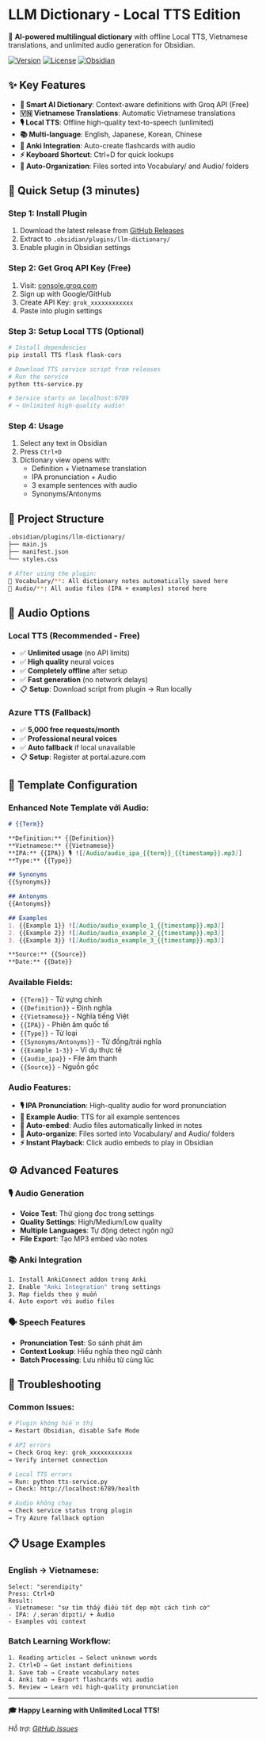 # LLM Dictionary - Local TTS Edition

🎯 **AI-powered multilingual dictionary** with offline Local TTS, Vietnamese translations, and unlimited audio generation for Obsidian.

[![Version](https://img.shields.io/badge/version-2.1.0-blue.svg)](https://github.com/MTQV002/LLM-obsidian)
[![License](https://img.shields.io/badge/license-MIT-green.svg)](LICENSE)
[![Obsidian](https://img.shields.io/badge/Obsidian-Plugin-purple.svg)](https://obsidian.md/)

## ✨ Key Features

- **🧠 Smart AI Dictionary**: Context-aware definitions with Groq API (Free)
- **🇻🇳 Vietnamese Translations**: Automatic Vietnamese translations
- **🎙️ Local TTS**: Offline high-quality text-to-speech (unlimited)
- **📚 Multi-language**: English, Japanese, Korean, Chinese
- **📖 Anki Integration**: Auto-create flashcards with audio
- **⚡ Keyboard Shortcut**: Ctrl+D for quick lookups
- **📁 Auto-Organization**: Files sorted into Vocabulary/ and Audio/ folders

## 🚀 Quick Setup (3 minutes)

### Step 1: Install Plugin
1. Download the latest release from [GitHub Releases](https://github.com/MTQV002/LLM-obsidian/releases)
2. Extract to `.obsidian/plugins/llm-dictionary/`
3. Enable plugin in Obsidian settings

### Step 2: Get Groq API Key (Free)
1. Visit: [console.groq.com](https://console.groq.com/)
2. Sign up with Google/GitHub  
3. Create API Key: `grok_xxxxxxxxxxxx`
4. Paste into plugin settings

### Step 3: Setup Local TTS (Optional)
```bash
# Install dependencies
pip install TTS flask flask-cors

# Download TTS service script from releases
# Run the service
python tts-service.py

# Service starts on localhost:6789
# → Unlimited high-quality audio!
```

### Step 4: Usage
1. Select any text in Obsidian
2. Press `Ctrl+D`
3. Dictionary view opens with:
   - Definition + Vietnamese translation
   - IPA pronunciation + Audio
   - 3 example sentences with audio
   - Synonyms/Antonyms

## 📁 Project Structure
```bash
.obsidian/plugins/llm-dictionary/
├── main.js
├── manifest.json  
└── styles.css

# After using the plugin:
📁 Vocabulary/**: All dictionary notes automatically saved here
🎵 Audio/**: All audio files (IPA + examples) stored here
```

## 🎨 Audio Options

### Local TTS (Recommended - Free)
- ✅ **Unlimited usage** (no API limits)  
- ✅ **High quality** neural voices
- ✅ **Completely offline** after setup
- ✅ **Fast generation** (no network delays)
- 📋 **Setup**: Download script from plugin → Run locally

### Azure TTS (Fallback)
- ✅ **5,000 free requests/month**
- ✅ **Professional neural voices** 
- ✅ **Auto fallback** if local unavailable
- 📋 **Setup**: Register at portal.azure.com

## 📝 Template Configuration

### Enhanced Note Template với Audio:
```markdown
# {{Term}}

**Definition:** {{Definition}}
**Vietnamese:** {{Vietnamese}}  
**IPA:** {{IPA}} 🎙️ ![[Audio/audio_ipa_{{term}}_{{timestamp}}.mp3]]
**Type:** {{Type}}

## Synonyms
{{Synonyms}}

## Antonyms
{{Antonyms}}

## Examples
1. {{Example 1}} ![[Audio/audio_example_1_{{timestamp}}.mp3]]
2. {{Example 2}} ![[Audio/audio_example_2_{{timestamp}}.mp3]]
3. {{Example 3}} ![[Audio/audio_example_3_{{timestamp}}.mp3]]

**Source:** {{Source}}
**Date:** {{Date}}
```

### Available Fields:
- `{{Term}}` - Từ vựng chính
- `{{Definition}}` - Định nghĩa
- `{{Vietnamese}}` - Nghĩa tiếng Việt  
- `{{IPA}}` - Phiên âm quốc tế
- `{{Type}}` - Từ loại
- `{{Synonyms/Antonyms}}` - Từ đồng/trái nghĩa
- `{{Example 1-3}}` - Ví dụ thực tế
- `{{audio_ipa}}` - File âm thanh
- `{{Source}}` - Nguồn gốc

### Audio Features:
- **🎙️ IPA Pronunciation**: High-quality audio for word pronunciation
- **📢 Example Audio**: TTS for all example sentences  
- **🔗 Auto-embed**: Audio files automatically linked in notes
- **📁 Auto-organize**: Files sorted into Vocabulary/ and Audio/ folders
- **⚡ Instant Playback**: Click audio embeds to play in Obsidian

## ⚙️ Advanced Features

### 🎙️ Audio Generation
- **Voice Test**: Thử giọng đọc trong settings
- **Quality Settings**: High/Medium/Low quality  
- **Multiple Languages**: Tự động detect ngôn ngữ
- **File Export**: Tạo MP3 embed vào notes

### 📚 Anki Integration
```bash
1. Install AnkiConnect addon trong Anki
2. Enable "Anki Integration" trong settings  
3. Map fields theo ý muốn
4. Auto export với audio files
```

### 🗣️ Speech Features  
- **Pronunciation Test**: So sánh phát âm
- **Context Lookup**: Hiểu nghĩa theo ngữ cảnh
- **Batch Processing**: Lưu nhiều từ cùng lúc

## 🔧 Troubleshooting

### Common Issues:
```bash
# Plugin không hiển thị
→ Restart Obsidian, disable Safe Mode

# API errors  
→ Check Groq key: grok_xxxxxxxxxxxx
→ Verify internet connection

# Local TTS errors
→ Run: python tts-service.py  
→ Check: http://localhost:6789/health

# Audio không chạy
→ Check service status trong plugin
→ Try Azure fallback option
```

## 📋 Usage Examples

### English → Vietnamese:
```
Select: "serendipity"
Press: Ctrl+D
Result:
- Vietnamese: "sự tìm thấy điều tốt đẹp một cách tình cờ"
- IPA: /ˌserənˈdɪpɪti/ + Audio
- Examples với context
```

### Batch Learning Workflow:
```bash  
1. Reading articles → Select unknown words
2. Ctrl+D → Get instant definitions  
3. Save tab → Create vocabulary notes
4. Anki tab → Export flashcards với audio
5. Review → Learn với high-quality pronunciation
```

---

**🎓 Happy Learning with Unlimited Local TTS!**

*Hỗ trợ: [GitHub Issues](https://github.com/yourusername/llm-dictionary-local-tts/issues)*





